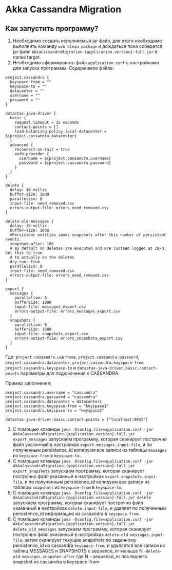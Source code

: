 # Akka Cassandra Migration

## Как запустить программу?

1. Необходимо создать исполняемый jar файл, для этого необходимо выполнить команду `mvn clean package` и дождаться пока соберется jar файл `AkkaCassandraMigration-{application.version}-full.jar` в папке target.
2. Необходимо сформировать файл `application.conf` с настройками для запуска программы. Содержимое файла:

```HOCON
project.cassandra {
  keyspace-from = ""
  keyspace-to = ""
  datacenter = ""
  username = ""
  password = ""
}

datastax-java-driver {
  basic {
    request.timeout = 15 seconds
    contact-points = []
    load-balancing-policy.local-datacenter = ${project.cassandra.datacenter}
  }
  advanced {
    reconnect-on-init = true
    auth-provider {
      username = ${project.cassandra.username}
      password = ${project.cassandra.password}
    }
  }
}

delete {
  delay: 10 millis
  buffer-size: 1000
  parallelism: 8
  input-file: need_removed.csv
  errors-output-file: errors_need_removed.csv
}

delete-old-messages {
  delay: 10 millis
  buffer-size: 1000
  #Persistent entities saves snapshots after this number of persistent events.
  snapshot-after: 100
  # By default no deletes are executed and are instead logged at INFO. Set this to true
  # to actually do the deletes
  dry-run: true
  parallelism: 8
  input-file: need_removed.csv
  errors-output-file: errors_need_removed.csv
}

export {
  messages {
    parallelism: 8
    bufferSize: 1000
    input-file: messages_export.csv
    errors-output-file: errors_messages_export.csv
  }
  snapshots {
    parallelism: 8
    bufferSize: 1000
    input-file: snapshots_export.csv
    errors-output-file: errors_snapshots_export.csv
  }
}
```

Где: `project.cassandra.username`, `project.cassandra.password`, `project.cassandra.datacenter`, `project.cassandra.keyspace-from` `project.cassandra.keyspace-to` и `datastax-java-driver.basic.contact-points` параметры для подключения к CASSANDRA.

Пример заполнения:

```HOCON
project.cassandra.username = "cassandra"
project.cassandra.password = "cassandra"
project.cassandra.datacenter = datacenter1
project.cassandra.keyspace-from = "keyspace1"
project.cassandra.keyspace-to = "keyspace2"

datastax-java-driver.basic.contact-points = ["localhost:9042"]
```
3. С помощью команды `java -Dconfig.file=application.conf -jar AkkaCassandraMigration-{application.version}-full.jar export_messages` запускаем программу, которая сканирует построчно файл указанный в настройках `export.messages.input-file`, и по полученным persistence_id копируем все записи из таблицы `messages` из `keyspace-from` в `keyspace-to`.
4. С помощью команды `java -Dconfig.file=application.conf -jar AkkaCassandraMigration-{application.version}-full.jar export_snapshots` запускаем программу, которая сканирует построчно файл указанный в настройках `export.snapshots.input-file`, и по полученным persistence_id копируем все записи из таблицы `snapshots` из `keyspace-from` в `keyspace-to`.
5. С помощью команды `java -Dconfig.file=application.conf -jar AkkaCassandraMigration-{application.version}-full.jar delete`  запускаем программу, которая сканирует построчно файл указанный в настройках `delete.input-file`, и удаляет по полученным persistence_id информацию из cassandra в `keyspace-from`.
6. С помощью команды `java -Dconfig.file=application.conf -jar AkkaCassandraMigration-{application.version}-full.jar delete_old_messages` запускаем программу, которая сканирует построчно файл указанный в настройках `delete-old-messages.input-file`, затем сканирует текущие snapshots по заданному persistence_id из cassandra `keyspace-from`, и удаляется все записи из таблиц MESSAGES и SNAPSHOTS c sequence_nr меньше N -`delete-old-messages.snapshot-after` где N - sequence_nr последнего snapshot из cassandra в keyspace-from
